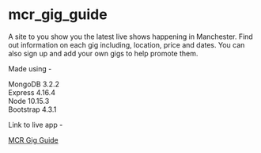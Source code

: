# mcr_gig_guide

A site to you show you the latest live shows happening in Manchester. Find out information on each gig including, location, price and dates.
You can also sign up and add your own gigs to help promote them.

Made using -

MongoDB 3.2.2<br>
Express 4.16.4<br>
Node 10.15.3<br>
Bootstrap 4.3.1<br>

Link to live app - 

<a href="https://stark-depths-91715.herokuapp.com/">MCR Gig Guide</a>





